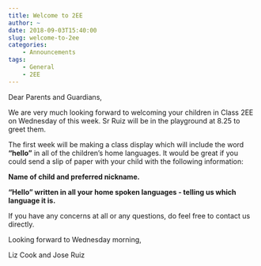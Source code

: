 ```yaml
---
title: Welcome to 2EE
author: ~
date: 2018-09-03T15:40:00
slug: welcome-to-2ee
categories:
    - Announcements
tags:
    - General
    - 2EE
---
```


Dear Parents and Guardians,

We are very much looking forward to welcoming your children in Class 2EE on Wednesday of this week. Sr Ruiz will be in the playground at 8.25 to greet them.

The first week will be making a class display which will include the word **“hello”** in all of the children’s home languages.  It would be great if you could send a slip of paper with your child with the following information: 

**Name of child and preferred nickname.**

**“Hello” written in all your home spoken languages -  telling us which language it is.**

If you have any concerns at all or any questions, do feel free to contact us directly. 

Looking forward to Wednesday morning, 

Liz Cook and Jose Ruiz

